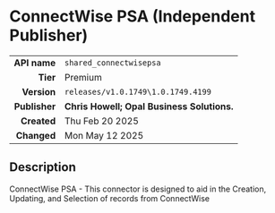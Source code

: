 # ConnectWise PSA (Independent Publisher)
| | |
|-:|-|
|**API name**|`shared_connectwisepsa`|
|**Tier**|Premium|
|**Version**|`releases/v1.0.1749\1.0.1749.4199`|
|**Publisher**|**Chris Howell; Opal Business Solutions.**|
|**Created**|Thu Feb 20 2025|
|**Changed**|Mon May 12 2025|

## Description
ConnectWise PSA - This connector is designed to aid in the Creation, Updating, and Selection of records from ConnectWise
